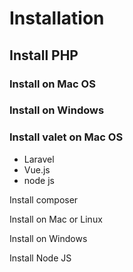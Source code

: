 # Installation

## Install PHP 

### Install on Mac OS

### Install on Windows

### Install valet on Mac OS

- Laravel
- Vue.js
- node js

Install composer

Install on Mac or Linux 

Install on Windows

Install Node JS
